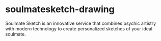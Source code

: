 # soulmatesketch-drawing
Soulmate Sketch is an innovative service that combines psychic artistry with modern technology to create personalized sketches of your ideal soulmate.
